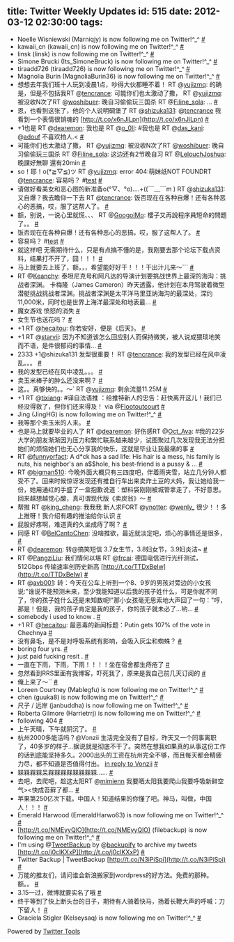 title: Twitter Weekly Updates
id: 515
date: 2012-03-12 02:30:00
tags:
---

*   Noelle Wisniewski (Marniqjy) is now following me on Twitter!^_^ [#](http://twitter.com/tencrance/statuses/178810584068927488)
*   kawaii_cn (kawaii_cn) is now following me on Twitter!^_^ [#](http://twitter.com/tencrance/statuses/178765364262473728)
*   linsk (linsk) is now following me on Twitter!^_^ [#](http://twitter.com/tencrance/statuses/178467210308763648)
*   Simone Brucki (Its_SimoneBruck) is now following me on Twitter!^_^ [#](http://twitter.com/tencrance/statuses/178304999560974336)
*   tiraadd726 (tiraadd726) is now following me on Twitter!^_^ [#](http://twitter.com/tencrance/statuses/178278438535299075)
*   Magnolia Burin (MagnoliaBurin36) is now following me on Twitter!^_^ [#](http://twitter.com/tencrance/statuses/177991483230666752)
*   想想去年我们班十人玩到凌晨1点，吵得大伙都睡不着！ RT @[yujizmq](http://twitter.com/yujizmq): 的确是，但是不包括我RT @[tencrance](http://twitter.com/tencrance): 可能你们也太激动了撒， RT @[yujizmq](http://twitter.com/yujizmq): 被没收N次了RT @[woshibuer](http://twitter.com/woshibuer): 晚自习偷偷玩三国杀 RT @[Filine_sola](http://twitter.com/Filine_sola): ... [#](http://twitter.com/tencrance/statuses/177738720311652353)
*   恩，也看到这张了，他的个人说明碉堡了 RT @[shizuka131](http://twitter.com/shizuka131): @[tencrance](http://twitter.com/tencrance) 我看到一个表情很销魂的 [http://t.co/x6nJiLpn](http://t.co/x6nJiLpn) [#](http://twitter.com/tencrance/statuses/177738560886145026)
*   +1也是 RT @[dearemon](http://twitter.com/dearemon): 我也是 RT @[o_0Il](http://twitter.com/o_0Il): #我也是 RT @[das_kani](http://twitter.com/das_kani): @[adouf](http://twitter.com/adouf) 不喜欢拍人.&lt; [#](http://twitter.com/tencrance/statuses/177732354813607937)
*   可能你们也太激动了撒， RT @[yujizmq](http://twitter.com/yujizmq): 被没收N次了RT @[woshibuer](http://twitter.com/woshibuer): 晚自习偷偷玩三国杀 RT @[Filine_sola](http://twitter.com/Filine_sola): 这边还有2节晚自习 RT @[LelouchJoshua](http://twitter.com/LelouchJoshua): 晚課好無聊 還有20min [#](http://twitter.com/tencrance/statuses/177732297838182400)
*   so！耶！o(*≧▽≦)ツ RT @[yujizmq](http://twitter.com/yujizmq): error 404:萌妹纸NOT FOUNDRT @[tencrance](http://twitter.com/tencrance): 容易吗？ #[test](http://search.twitter.com/search?q=%23test) [#](http://twitter.com/tencrance/statuses/177732143454228480)
*   请做好看美女和恶心图的新准备o(&deg;▽、&deg;o)....+((￣﹏￣m ) RT @[shizuka131](http://twitter.com/shizuka131): 又自爆？我去瞻仰一下去 RT @[tencrance](http://twitter.com/tencrance): 饭否现在在各种自爆！还有各种恶心的恶搞，哎，服了这帮人了。 [#](http://twitter.com/tencrance/statuses/177731909567266816)
*   额，别说，一说心里就慌、、、 RT @[GoogolMo](http://twitter.com/GoogolMo): 櫻子又再說程序員短命的問題了。。 [#](http://twitter.com/tencrance/statuses/177730974635921408)
*   饭否现在在各种自爆！还有各种恶心的恶搞，哎，服了这帮人了。 [#](http://twitter.com/tencrance/statuses/177730823276081152)
*   容易吗？ #[test](http://search.twitter.com/search?q=%23test) [#](http://twitter.com/tencrance/statuses/177730644128956416)
*   就这样吧 无需期待什么，只是有点搞不懂的是，我刚要去那个论坛下载点资料，结果打不开了，囧！！！ [#](http://twitter.com/tencrance/statuses/177729851300655105)
*   马上就要去上班了，额，，，希望能好好干！！！干出汁儿来～``` [#](http://twitter.com/tencrance/statuses/177729554511691776)
*   RT @[Keanchy](http://twitter.com/Keanchy): 泰坦尼克号和阿凡达的导演计划要挑战世界上最深的海沟：挑战者深渊。 卡梅隆（James Cameron）昨天透露，他计划在本月驾驶着微型潜艇挑战挑战者深渊。挑战者深渊是太平洋马里亚纳海沟的最深处，深约11,000米，同时也是世界上海洋最深处和地表最... [#](http://twitter.com/tencrance/statuses/177706188069273600)
*   魔女游戏 愤怒的消失 [#<!--more-->](http://twitter.com/tencrance/statuses/177705641224318976)
*   女生节也送花吗？ [#](http://twitter.com/tencrance/statuses/177705462748282880)
*   +1 RT @[hecaitou](http://twitter.com/hecaitou): 你若安好，便是《后天》。 [#](http://twitter.com/tencrance/statuses/177705369928343552)
*   +1 RT @[starvii](http://twitter.com/starvii): 因为不知道该怎么回应别人而保持微笑，被人说成猥琐地笑而不语，是件很郁闷的事情&hellip; [#](http://twitter.com/tencrance/statuses/177593428761255936)
*   2333 +1@shizuka131 发型很重要！ RT @[tencrance](http://twitter.com/tencrance): 我的发型已经在风中凌乱。。。 [#](http://twitter.com/tencrance/statuses/177401380301062144)
*   我的发型已经在风中凌乱。。。 [#](http://twitter.com/tencrance/statuses/177386494988779520)
*   卖玉米棒子的肿么还没来啊？ [#](http://twitter.com/tencrance/statuses/177386423769501696)
*   这。。真够快的。。～` RT @[yujizmq](http://twitter.com/yujizmq): 剩余流量11.25M [#](http://twitter.com/tencrance/statuses/177386305980866560)
*   +1 RT @[tixiang](http://twitter.com/tixiang): #译自法语推 ：给推特新人的忠告：赶快离开这儿！我们已经没得救了，但你们还来得及！ via @[Flootoutcourt](http://twitter.com/Flootoutcourt) [#](http://twitter.com/tencrance/statuses/177386216411500545)
*   Jing (JingHG) is now following me on Twitter!^_^ [#](http://twitter.com/tencrance/statuses/177376160878043139)
*   我等那个卖玉米的人来。 [#](http://twitter.com/tencrance/statuses/177374892407263232)
*   也是马上就要毕业的人了 RT @[dearemon](http://twitter.com/dearemon): 好伤感RT @[Oct_Ava](http://twitter.com/Oct_Ava): #我的22岁 大学的朋友渐渐因为压力和繁忙联系越来越少，试图聚过几次发现我无法分担她们的烦恼她们也无心分享我的快乐，这就是毕业让我最痛的事 [#](http://twitter.com/tencrance/statuses/177373086855868416)
*   RT @[funnyorfact](http://twitter.com/funnyorfact): A d*ck has a sad life: His hair is a mess, his family is nuts, his neighbor&#039;s an a$$hole, his best-friend is a pussy &amp; ... [#](http://twitter.com/tencrance/statuses/177370827845668864)
*   RT @[bigman510](http://twitter.com/bigman510): 今晚外面大概只有三四度吧，伴着雨夹雪，站立几分钟人都受不了。回来时候惊讶发现还有推自行车出来卖炸土豆的大妈，我让她给我一份，她用通红的手盛了一盒抱歉说道：塑料袋刚刚被城管拿走了，不好意思。回来越想越觉心酸，真可谓现代版《卖炭翁》～ [#](http://twitter.com/tencrance/statuses/177370646106484736)
*   帮推 RT @[king_cheng](http://twitter.com/king_cheng): 我我我 新人求FORT @[ynotter](http://twitter.com/ynotter): @[wenly_](http://twitter.com/wenly_) 很少！！多上推呀！我介绍有趣的推油给你认识 [#](http://twitter.com/tencrance/statuses/177370582382415872)
*   屁股好疼啊，难道真的久坐成痔了啊？ [#](http://twitter.com/tencrance/statuses/177370549377437696)
*   同感 RT @[BelCantoChen](http://twitter.com/BelCantoChen): 没啥推欲，最近就淡定吧，烦心的事情还是很多， [#](http://twitter.com/tencrance/statuses/177370406477504512)
*   RT @[dearemon](http://twitter.com/dearemon): 转@搞笑短信 3.7女生节，3.8妇女节，3.9妇炎洁~ [#](http://twitter.com/tencrance/statuses/177370359778119680)
*   RT @[PangziLiu](http://twitter.com/PangziLiu): 我们情何以堪 RT @[frcai](http://twitter.com/frcai): 德国电信进行光纤测试，512Gbps 传输速率创历史新高 [http://t.co/TTDxBeIw](http://t.co/TTDxBeIw) [#](http://twitter.com/tencrance/statuses/177370292551823360)
*   RT @[avb001](http://twitter.com/avb001): 转：今天在公车上听到一个8、9岁的男孩对旁边的小女孩说:&quot;谁说不能预测未来，至少我能知道以后我的孩子姓什么，可是你就不同了，你的孩子姓什么还是未知数呢!&quot;那小女孩毫无思索地大声回了一句：&quot;哼，那是！但是，我的孩子肯定是我的孩子，你的孩子就未必了&hellip;哟... [#](http://twitter.com/tencrance/statuses/177370275615215617)
*   somebody i used to know . [#](http://twitter.com/tencrance/statuses/177367084056051712)
*   +1 RT @[hecaitou](http://twitter.com/hecaitou): 最恶毒的新闻标题：Putin gets 107% of the vote in Chechnya [#](http://twitter.com/tencrance/statuses/177366940623454209)
*   没有鼻毛，是不是对呼吸系统有影响，会吸入灰尘和蜘蛛？ [#](http://twitter.com/tencrance/statuses/177366805961117696)
*   boring four yrs. [#](http://twitter.com/tencrance/statuses/177366482169249793)
*   just paid fucking resit . [#](http://twitter.com/tencrance/statuses/177366400598409216)
*   一直在下雨，下雨，下雨！！！！坐在宿舍都生痔疮了 [#](http://twitter.com/tencrance/statuses/177365495555702785)
*   忽然看到RRS里面有我博客，吓死我了，原来是我自己前几天订阅的 [#](http://twitter.com/tencrance/statuses/177365400353386496)
*   俺上来了～`` [#](http://twitter.com/tencrance/statuses/177364867123126273)
*   Loreen Courtney (Mablegfu) is now following me on Twitter!^_^ [#](http://twitter.com/tencrance/statuses/177338482799296512)
*   chen (guuka8) is now following me on Twitter!^_^ [#](http://twitter.com/tencrance/statuses/177025338772176896)
*   尺子 / 远岸 (janbuddha) is now following me on Twitter!^_^ [#](http://twitter.com/tencrance/statuses/176983634207719424)
*   Roberta Gilmore (Harrietrrj) is now following me on Twitter!^_^ [#](http://twitter.com/tencrance/statuses/176942140037939200)
*   following 404 [#](http://twitter.com/tencrance/statuses/176932526802219008)
*   上午天晴，下午就阴沉了。 [#](http://twitter.com/tencrance/statuses/176931672036610050)
*   杭州2000多能活吗？@Vonzii 生活完全没有了目标，昨天又一个同事离职了，40多岁的样子&hellip;据说就是彻底不干了。突然在想我如果真的从事这份工作的话到底能坚持多久。2000出头的工资在杭州完全不够，而且每天都会精疲力尽，都不知道是否值得付出。 [in reply to Vonzii](http://twitter.com/Vonzii/statuses/176880414797991936) [#](http://twitter.com/tencrance/statuses/176880789408063488)
*   槑槑槑槑呆槑槑槑槑槑槑槑槑&hellip;&hellip; [#](http://twitter.com/tencrance/statuses/176870429321998336)
*   去吧，去爬吧，趁这太阳RT @[mimienn](http://twitter.com/mimienn) 我要晒太阳我要爬山我要呼吸新鲜空气&gt;&lt;快成苔藓了都&hellip; [#](http://twitter.com/tencrance/statuses/176853053864017922)
*   苹果第250亿次下载，中国人！知道结果的你懂了吧。神马，叫做，中国人！！！ [#](http://twitter.com/tencrance/statuses/176687878292774912)
*   Emerald Harwood (EmeraldHarwo63) is now following me on Twitter!^_^ [#](http://twitter.com/tencrance/statuses/176659007023493121)
*   [http://t.co/NMEyyQlO](http://t.co/NMEyyQlO) (filebackup) is now following me on Twitter!^_^ [#](http://twitter.com/tencrance/statuses/176647642217058305)
*   I&#039;m using @[TweetBackup](http://twitter.com/TweetBackup) by @[backupify](http://twitter.com/backupify) to archive my tweets [http://t.co/j0clKXxP](http://t.co/j0clKXxP) [#](http://twitter.com/tencrance/statuses/176629245668368389)
*   Twitter Backup | TweetBackup [http://t.co/N3iPiSpi](http://t.co/N3iPiSpi) [#](http://twitter.com/tencrance/statuses/176626249161113603)
*   万能的推友们，请问谁会新浪搬家到wordpress的好方法。免费的那种。额。。 [#](http://twitter.com/tencrance/statuses/176537950979493888)
*   3.15一过，微博就要实名了哦 [#](http://twitter.com/tencrance/statuses/176525235770769408)
*   终于等到了快上断头台的日子，期待有人骑着快马，扬着长鞭大声的呼喊：刀下留人！ [#](http://twitter.com/tencrance/statuses/176524924209467392)
*   Graciela Stigler (Kelseysaq) is now following me on Twitter!^_^ [#](http://twitter.com/tencrance/statuses/176511895203872768)

Powered by [Twitter Tools](http://alexking.org/projects/wordpress)